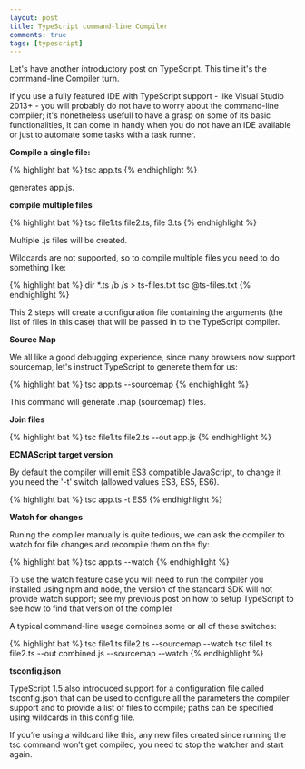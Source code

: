 ```yaml
---
layout: post
title: TypeScript command-line Compiler
comments: true
tags: [typescript]
---
```


Let's have another introductory post on TypeScript. This time it's the command-line Compiler turn.

If you use a fully featured IDE with TypeScript support - like Visual Studio 2013+ - you will probably do not have to worry about the command-line compiler;
it's nonetheless usefull to have a grasp on some of its basic functionalities, 
it can come in handy when you do not have an IDE available or just to automate some tasks with a task runner.

**Compile a single file:**

{% highlight bat %}
tsc app.ts
{% endhighlight %}

generates app.js.

**compile multiple files**

{% highlight bat %}
tsc file1.ts file2.ts, file 3.ts
{% endhighlight %}

Multiple .js files will be created.

Wildcards are not supported, so to compile multiple files you need to do something like:

{% highlight bat %}
dir *.ts /b /s > ts-files.txt
tsc @ts-files.txt
{% endhighlight %}

This 2 steps will create a configuration file containing the arguments (the list of files in this case) that will be passed in to the TypeScript compiler.

**Source Map**

We all like a good debugging experience, since many browsers now support sourcemap, let's instruct TypeScript to generete them for us:

{% highlight bat %}
tsc app.ts --sourcemap
{% endhighlight %}

This command will generate .map (sourcemap) files.

**Join files**

{% highlight bat %}
tsc file1.ts file2.ts --out app.js
{% endhighlight %}

**ECMAScript target version**

By default the compiler will emit ES3 compatible JavaScript, to change it you need the '-t' switch (allowed values ES3, ES5, ES6).

{% highlight bat %}
tsc app.ts -t ES5
{% endhighlight %}

**Watch for changes**

Runing the compiler manually is quite tedious, we can ask the compiler to watch for file changes and recompile them on the fly:

{% highlight bat %}
tsc app.ts --watch
{% endhighlight %}

To use the watch feature case you will need to run the compiler you installed using npm and node, the version of the standard SDK will not provide watch support;
see my previous post on how to setup TypeScript to see how to find that version of the compiler

A typical command-line usage combines some or all of these switches:

{% highlight bat %}
tsc file1.ts file2.ts --sourcemap --watch
tsc file1.ts file2.ts --out combined.js --sourcemap --watch
{% endhighlight %}

**tsconfig.json**

TypeScript 1.5 also introduced support for a configuration file called tsconfig.json that can be used to configure all the parameters the compiler support and to provide a list of files to compile; paths can be specified using wildcards in this config file.

If you’re using a wildcard like this, any new files created since running the tsc command won’t get compiled, you need to stop the watcher and start again.




